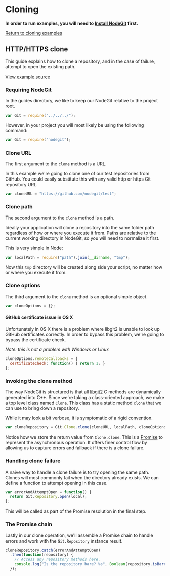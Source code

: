 Cloning
=======

**In order to run examples, you will need to [Install NodeGit](../../install)
first.**

[Return to cloning examples](../)

HTTP/HTTPS clone
----------------

This guide explains how to clone a repository, and in the case of failure,
attempt to open the existing path.

[View example source](index.js)

### Requiring NodeGit

In the guides directory, we like to keep our NodeGit relative to the project
root.

``` javascript
var Git = require("../../../");
```

However, in your project you will most likely be using the following command:

``` javascript
var Git = require("nodegit");
```

### Clone URL

The first argument to the `clone` method is a URL.

In this example we're going to clone one of our test repositories from GitHub.
You could easily substitute this with any valid http or https Git repository
URL.

``` javascript
var cloneURL = "https://github.com/nodegit/test";
```

### Clone path

The second argument to the `clone` method is a path.

Ideally your application will clone a repository into the same folder path
regardless of how or where you execute it from.  Paths are relative to the
current working directory in NodeGit, so you will need to normalize it first.

This is very simple in Node:

``` javascript
var localPath = require("path").join(__dirname, "tmp");
```

Now this `tmp` directory will be created along side your script, no matter how
or where you execute it from.

### Clone options

The third argument to the `clone` method is an optional simple object.

``` javascript
var cloneOptions = {};
```

#### GitHub certificate issue in OS X

Unfortunately in OS X there is a problem where libgit2 is unable to look up
GitHub certificates correctly.  In order to bypass this problem, we're going
to bypass the certificate check.

*Note: this is not a problem with Windows or Linux*

``` javascript
cloneOptions.remoteCallbacks = {
  certificateCheck: function() { return 1; }
};
```

### Invoking the clone method

The way NodeGit is structured is that all [libgit2](http://libgit2.org) C
methods are dynamically generated into C++.  Since we're taking a
class-oriented approach, we make a top level class named `Clone`.  This class
has a static method `clone` that we can use to bring down a repository.

While it may look a bit verbose, it is symptomatic of a rigid convention.

``` javascript
var cloneRepository = Git.Clone.clone(cloneURL, localPath, cloneOptions);
```

Notice how we store the return value from `Clone.clone`.  This is a [Promise]()
to represent the asynchronous operation.  It offers finer control flow by
allowing us to capture errors and fallback if there is a clone failure.

### Handling clone failure

A naive way to handle a clone failure is to try opening the same path.  Clones
will most commonly fail when the directory already exists.  We can define
a function to attempt opening in this case.

``` javascript
var errorAndAttemptOpen = function() {
  return Git.Repository.open(local);
};
```

This will be called as part of the Promise resolution in the final step.

### The Promise chain

Lastly in our clone operation, we'll assemble a Promise chain to handle errors
and work with the `Git.Repository` instance result.

``` javascript
cloneRepository.catch(errorAndAttemptOpen)
  .then(function(repository) {
    // Access any repository methods here.
    console.log("Is the repository bare? %s", Boolean(repository.isBare()));
  });
```

